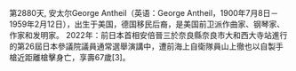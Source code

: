 第2880天, 安太尔George Antheil（英语：George Antheil，1900年7月8日－1959年2月12日），出生于美国，德国移民后裔，是美国前卫派作曲家、钢琴家、作家和发明家。
2022年：前日本首相安倍晉三於奈良縣奈良市大和西大寺站進行的第26屆日本參議院議員通常選舉演講中，遭前海上自衛隊員山上徹也以自製手槍近距離槍擊身亡，享壽67歲[3]。